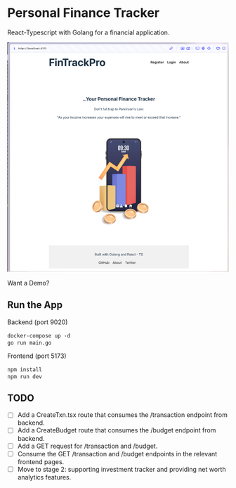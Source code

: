 # Personal Finance Tracker

React-Typescript with Golang for a financial application.

![WorkingApp](img.png)

Want a Demo?

## Run the App
Backend (port 9020)
```shell
docker-compose up -d
go run main.go
```

Frontend (port 5173)
```shell
npm install
npm run dev
```

## TODO
- [ ] Add a CreateTxn.tsx route that consumes the /transaction endpoint from backend.
- [ ] Add a CreateBudget route that consumes the /budget endpoint from backend.
- [ ] Add a GET request for /transaction and /budget.
- [ ] Consume the GET /transaction and /budget endpoints in the relevant frontend pages.
- [ ] Move to stage 2: supporting investment tracker and providing net worth analytics features.